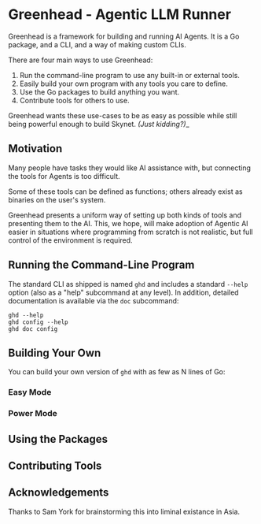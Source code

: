# Greenhead - Agentic LLM Runner

Greenhead is a framework for building and running AI Agents. It is a Go
package, and a CLI, and a way of making custom CLIs.

There are four main ways to use Greenhead:

1. Run the command-line program to use any built-in or external tools.
2. Easily build your own program with any tools you care to define.
3. Use the Go packages to build anything you want.
4. Contribute tools for others to use.

Greenhead wants these use-cases to be as easy as possible while still being
powerful enough to build Skynet. _(Just kidding?)__

## Motivation

Many people have tasks they would like AI assistance with, but connecting the
tools for Agents is too difficult.

Some of these tools can be defined as functions; others already exist as
binaries on the user's system.

Greenhead presents a uniform way of setting up both kinds of tools and
presenting them to the AI. This, we hope, will make adoption of Agentic AI
easier in situations where programming from scratch is not realistic, but
full control of the environment is required.

## Running the Command-Line Program

The standard CLI as shipped is named `ghd` and includes a standard `--help`
option (also as a "help" subcommand at any level).  In addition, detailed
documentation is available via the `doc` subcommand:

    ghd --help
    ghd config --help
    ghd doc config

## Building Your Own

You can build your own version of `ghd` with as few as N lines of Go:

### Easy Mode

### Power Mode

## Using the Packages

## Contributing Tools

## Acknowledgements

Thanks to Sam York for brainstorming this into liminal existance in Asia.

